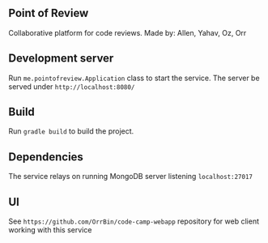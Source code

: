 ## Point of Review

Collaborative platform for code reviews.
Made by: Allen, Yahav, Oz, Orr

## Development server

Run `me.pointofreview.Application` class to start the service. The server be served under `http://localhost:8080/`

## Build

Run `gradle build` to build the project.

## Dependencies

The service relays on running MongoDB server listening `localhost:27017`

## UI

See `https://github.com/OrrBin/code-camp-webapp` repository for web client working with this service